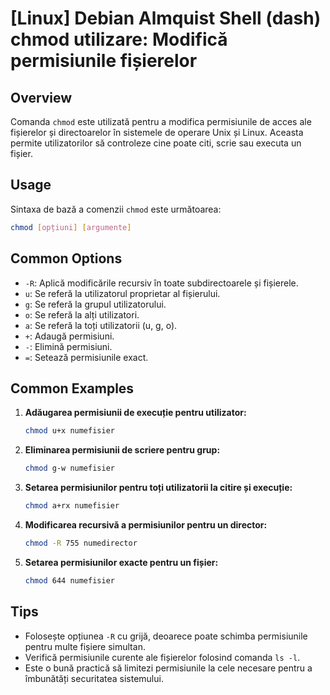 # [Linux] Debian Almquist Shell (dash) chmod utilizare: Modifică permisiunile fișierelor

## Overview
Comanda `chmod` este utilizată pentru a modifica permisiunile de acces ale fișierelor și directoarelor în sistemele de operare Unix și Linux. Aceasta permite utilizatorilor să controleze cine poate citi, scrie sau executa un fișier.

## Usage
Sintaxa de bază a comenzii `chmod` este următoarea:

```bash
chmod [opțiuni] [argumente]
```

## Common Options
- `-R`: Aplică modificările recursiv în toate subdirectoarele și fișierele.
- `u`: Se referă la utilizatorul proprietar al fișierului.
- `g`: Se referă la grupul utilizatorului.
- `o`: Se referă la alți utilizatori.
- `a`: Se referă la toți utilizatorii (u, g, o).
- `+`: Adaugă permisiuni.
- `-`: Elimină permisiuni.
- `=`: Setează permisiunile exact.

## Common Examples
1. **Adăugarea permisiunii de execuție pentru utilizator:**
   ```bash
   chmod u+x numefisier
   ```

2. **Eliminarea permisiunii de scriere pentru grup:**
   ```bash
   chmod g-w numefisier
   ```

3. **Setarea permisiunilor pentru toți utilizatorii la citire și execuție:**
   ```bash
   chmod a+rx numefisier
   ```

4. **Modificarea recursivă a permisiunilor pentru un director:**
   ```bash
   chmod -R 755 numedirector
   ```

5. **Setarea permisiunilor exacte pentru un fișier:**
   ```bash
   chmod 644 numefisier
   ```

## Tips
- Folosește opțiunea `-R` cu grijă, deoarece poate schimba permisiunile pentru multe fișiere simultan.
- Verifică permisiunile curente ale fișierelor folosind comanda `ls -l`.
- Este o bună practică să limitezi permisiunile la cele necesare pentru a îmbunătăți securitatea sistemului.